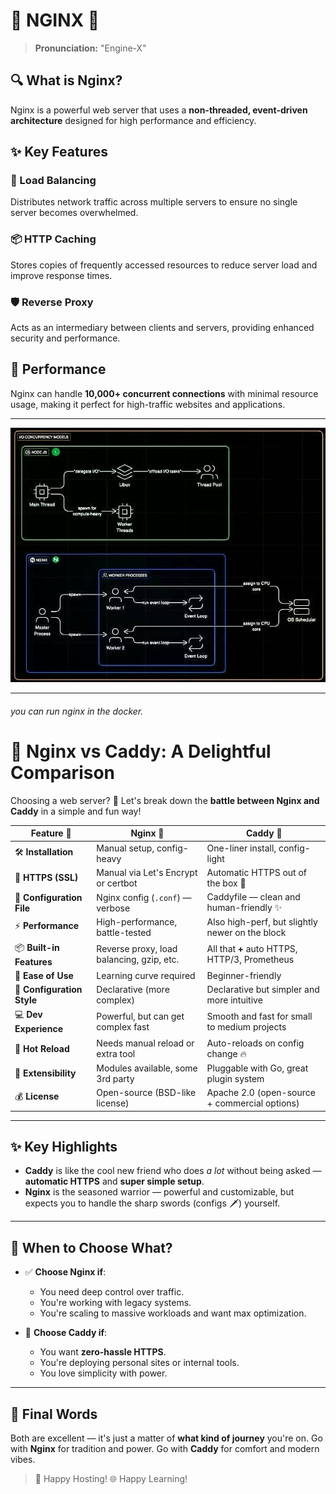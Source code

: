 ﻿# 🚀 NGINX 🚀

> **Pronunciation:** "Engine-X"

## 🔍 What is Nginx?

Nginx is a powerful web server that uses a **non-threaded, event-driven architecture** designed for high performance and efficiency.

## ✨ Key Features

### 🔄 Load Balancing
Distributes network traffic across multiple servers to ensure no single server becomes overwhelmed.

### 📦 HTTP Caching
Stores copies of frequently accessed resources to reduce server load and improve response times.

### 🛡️ Reverse Proxy
Acts as an intermediary between clients and servers, providing enhanced security and performance.

## 💪 Performance

Nginx can handle **10,000+ concurrent connections** with minimal resource usage, making it perfect for high-traffic websites and applications.

---

![Arcitecture](./Node&Nginx_Architecture.jpeg)


---
###### you can run nginx in the docker.

# 🚀 Nginx vs Caddy: A Delightful Comparison

Choosing a web server? 🤔 Let's break down the **battle between Nginx and Caddy** in a simple and fun way!

| Feature 🚩               | **Nginx** 🧱                                   | **Caddy** 🍃                                     |
|--------------------------|-----------------------------------------------|--------------------------------------------------|
| 🛠️ **Installation**      | Manual setup, config-heavy                    | One-liner install, config-light                 |
| 🔐 **HTTPS (SSL)**       | Manual via Let's Encrypt or certbot           | Automatic HTTPS out of the box 💚               |
| 📄 **Configuration File**| Nginx config (`.conf`) — verbose              | Caddyfile — clean and human-friendly ✨         |
| ⚡ **Performance**        | High-performance, battle-tested               | Also high-perf, but slightly newer on the block |
| 📦 **Built-in Features** | Reverse proxy, load balancing, gzip, etc.     | All that **+** auto HTTPS, HTTP/3, Prometheus   |
| 👶 **Ease of Use**       | Learning curve required                       | Beginner-friendly                              |
| 🧠 **Configuration Style**| Declarative (more complex)                   | Declarative but simpler and more intuitive      |
| 💻 **Dev Experience**    | Powerful, but can get complex fast            | Smooth and fast for small to medium projects    |
| 🔁 **Hot Reload**        | Needs manual reload or extra tool             | Auto-reloads on config change 🔥                |
| 🧩 **Extensibility**     | Modules available, some 3rd party             | Pluggable with Go, great plugin system          |
| 💰 **License**           | Open-source (BSD-like license)                | Apache 2.0 (open-source + commercial options)   |

---

## ✨ Key Highlights

- **Caddy** is like the cool new friend who does *a lot* without being asked — **automatic HTTPS** and **super simple setup**.
- **Nginx** is the seasoned warrior — powerful and customizable, but expects you to handle the sharp swords (configs 🗡️) yourself.

---

## 🤔 When to Choose What?

- ✅ **Choose Nginx if**:
  - You need deep control over traffic.
  - You're working with legacy systems.
  - You're scaling to massive workloads and want max optimization.

- 🌱 **Choose Caddy if**:
  - You want **zero-hassle HTTPS**.
  - You're deploying personal sites or internal tools.
  - You love simplicity with power.

---

## 💬 Final Words

Both are excellent — it's just a matter of **what kind of journey** you're on.
Go with **Nginx** for tradition and power.
Go with **Caddy** for comfort and modern vibes.

> 🌟 Happy Hosting!
> 🌐 Happy Learning!